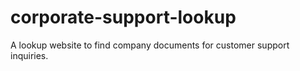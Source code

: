 # corporate-support-lookup
A lookup website to find company documents for customer support inquiries.
